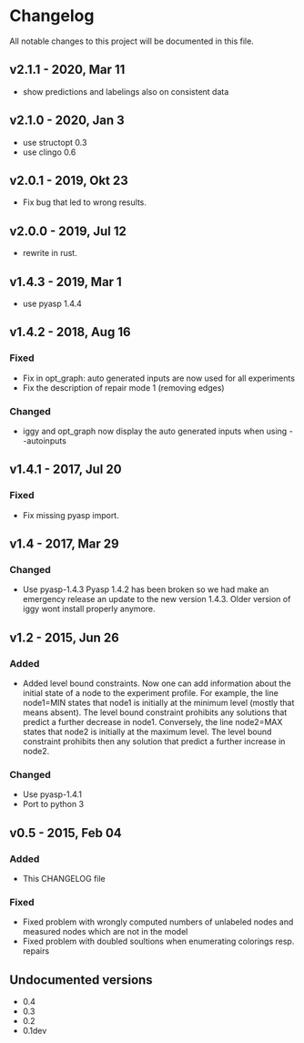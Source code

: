 # Changelog

All notable changes to this project will be documented in this file.


## v2.1.1 - 2020, Mar 11

- show predictions and labelings also on consistent data

## v2.1.0 - 2020, Jan 3

- use structopt 0.3
- use clingo 0.6

## v2.0.1 - 2019, Okt 23

- Fix bug that led to wrong results.

## v2.0.0 - 2019, Jul 12

- rewrite in rust.

## v1.4.3 - 2019, Mar 1

- use pyasp 1.4.4

## v1.4.2 - 2018, Aug 16

### Fixed

- Fix in opt_graph: auto generated inputs are now used for all experiments
- Fix the description of repair mode 1 (removing edges)

### Changed

- iggy and opt_graph now display the auto generated inputs when using --autoinputs

## v1.4.1 - 2017, Jul 20

### Fixed

- Fix missing pyasp import.

## v1.4 - 2017, Mar 29

### Changed

- Use pyasp-1.4.3
  Pyasp 1.4.2 has been broken so we had make an emergency release an update to the new version 1.4.3.
  Older version of iggy wont install properly anymore.

## v1.2 - 2015, Jun 26

### Added

- Added level bound constraints.
  Now one can add information about the initial state of a node to the experiment profile.
  For example, the line
    node1=MIN
  states that node1 is initially at the minimum level (mostly that means absent).
  The level bound constraint prohibits any solutions that predict a further decrease in node1.
  Conversely, the line
    node2=MAX
  states that node2 is initially at the maximum level.
  The level bound constraint prohibits then any solution that predict a further increase in node2.

### Changed

- Use pyasp-1.4.1
- Port to python 3

## v0.5 - 2015, Feb 04

### Added

- This CHANGELOG file

### Fixed

- Fixed problem with wrongly computed numbers of unlabeled nodes and measured nodes which are not in the model
- Fixed problem with doubled soultions when enumerating colorings resp. repairs

## Undocumented versions

- 0.4
- 0.3
- 0.2
- 0.1dev
